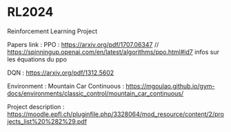 # RL2024
Reinforcement Learning Project 

Papers link :
PPO : https://arxiv.org/pdf/1707.06347 // https://spinningup.openai.com/en/latest/algorithms/ppo.html#id7 infos sur les équations du ppo

DQN : https://arxiv.org/pdf/1312.5602

Environment :
Mountain Car Continuous : https://mgoulao.github.io/gym-docs/environments/classic_control/mountain_car_continuous/

Project description : https://moodle.epfl.ch/pluginfile.php/3328064/mod_resource/content/2/projects_list%20%282%29.pdf
